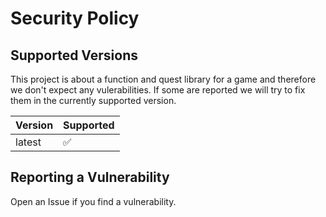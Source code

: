 # Security Policy

## Supported Versions

This project is about a function and quest library for a game and therefore we don't expect any vulerabilities. If some are reported we will try to fix them in the currently supported version.

| Version | Supported          |
| ------- | ------------------ |
| latest  | :white_check_mark: |

## Reporting a Vulnerability

Open an Issue if you find a vulnerability.
